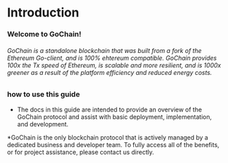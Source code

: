 # Introduction

### Welcome to GoChain!  

###### GoChain is a standalone blockchain that was built from a fork of the Ethereum Go-client, and is 100% ehtereum compatible. GoChain provides 100x the Tx speed of Ethereum, is scalable and more resilient, and is 1000x greener as a result of the platform efficiency and reduced energy costs. 

### how to use this guide

* The docs in this guide are intended to provide an overview of the GoChain protocol and assist with basic deployment, implementation, and development.  

*GoChain is the only blockchain protocol that is actively managed by a dedicated business and developer team.  To fully access all of the benefits, or for project assistance, please contact us directly. 

